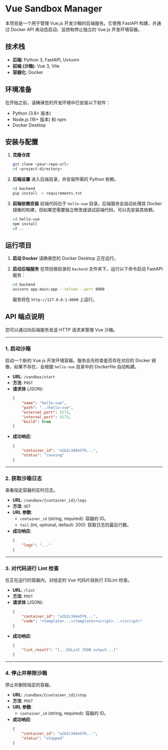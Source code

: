 # Vue Sandbox Manager

本项目是一个用于管理 Vue.js 开发沙箱的后端服务。它使用 FastAPI 构建，并通过 Docker API 来动态启动、监控和停止独立的 Vue.js 开发环境容器。

## 技术栈

-   **后端**: Python 3, FastAPI, Uvicorn
-   **前端 (沙箱)**: Vue 3, Vite
-   **容器化**: Docker

## 环境准备

在开始之前，请确保您的开发环境中已安装以下软件：

-   Python (3.8+ 版本)
-   Node.js (16+ 版本) 和 npm
-   Docker Desktop

## 安装与配置

1.  **克隆仓库**
    ```bash
    git clone <your-repo-url>
    cd <project-directory>
    ```

2.  **后端设置**
    进入后端目录，并安装所需的 Python 依赖。
    ```bash
    cd backend
    pip install -r requirements.txt
    ```

3.  **前端依赖安装**
    前端代码位于 `hello-vue` 目录。后端服务会自动处理其 Docker 镜像的构建，但如果您需要独立修改或调试前端代码，可以先安装其依赖。
    ```bash
    cd hello-vue
    npm install
    cd ..
    ```

## 运行项目

1.  **启动 Docker**
    请确保您的 Docker Desktop 正在运行。

2.  **启动后端服务**
    在项目根目录的 `backend` 文件夹下，运行以下命令启动 FastAPI 服务：
    ```bash
    cd backend
    uvicorn app.main:app --reload --port 8000
    ```
    服务将在 `http://127.0.0.1:8000` 上运行。

## API 端点说明

您可以通过向后端服务发送 HTTP 请求来管理 Vue 沙箱。

---

### 1. 启动沙箱

启动一个新的 Vue.js 开发环境容器。服务会先检查是否存在对应的 Docker 镜像，如果不存在，会根据 `hello-vue` 目录中的 Dockerfile 自动构建。

-   **URL**: `/sandbox/start`
-   **方法**: `POST`
-   **请求体** (JSON):
    ```json
    {
        "name": "hello-vue",
        "path": "../hello-vue",
        "external_port": 5173,
        "internal_port": 5173,
        "build": true
    }
    ```
-   **成功响应**:
    ```json
    {
        "container_id": "a1b2c3d4e5f6...",
        "status": "running"
    }
    ```

---

### 2. 获取沙箱日志

查看指定容器的实时日志。

-   **URL**: `/sandbox/{container_id}/logs`
-   **方法**: `GET`
-   **URL 参数**:
    -   `container_id` (string, required): 容器的 ID。
    -   `tail` (int, optional, default: 200): 获取日志的最后行数。
-   **成功响应**:
    ```json
    {
        "logs": "..."
    }
    ```

---

### 3. 对代码进行 Lint 检查

在正在运行的容器内，对给定的 Vue 代码片段执行 ESLint 检查。

-   **URL**: `/lint`
-   **方法**: `POST`
-   **请求体** (JSON):
    ```json
    {
        "container_id": "a1b2c3d4e5f6...",
        "code": "<template>...</template><script>...</script>"
    }
    ```
-   **成功响应**:
    ```json
    {
        "lint_result": "[...ESLint JSON output...]"
    }
    ```

---

### 4. 停止并移除沙箱

停止并删除指定的容器。

-   **URL**: `/sandbox/{container_id}/stop`
-   **方法**: `POST`
-   **URL 参数**:
    -   `container_id` (string, required): 容器的 ID。
-   **成功响应**:
    ```json
    {
        "container_id": "a1b2c3d4e5f6...",
        "status": "stopped"
    }
    ```